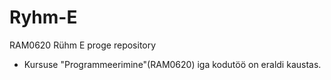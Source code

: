 # Ryhm-E

RAM0620 Rühm E proge repository

- Kursuse "Programmeerimine"(RAM0620) iga kodutöö on eraldi kaustas.

